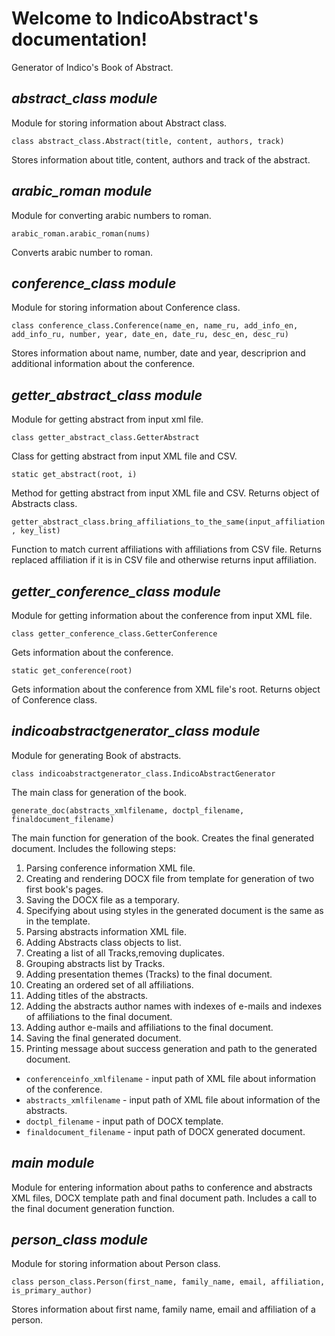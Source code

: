 # Welcome to IndicoAbstract's documentation!
Generator of Indico's Book of Abstract.

## ***abstract_class module***

Module for storing information about Abstract class.

`class abstract_class.Abstract(title, content, authors, track)`

   Stores information about title, content, authors and track of the
   abstract.
   
## ***arabic_roman module***
Module for converting arabic numbers to roman.

`arabic_roman.arabic_roman(nums)`

   Converts arabic number to roman.

## ***conference_class module***

Module for storing information about Conference class.

`class conference_class.Conference(name_en, name_ru, add_info_en,
add_info_ru, number, year, date_en, date_ru, desc_en, desc_ru)`

   Stores information about name, number, date and year, descriprion
   and additional information about the conference.
   
## ***getter_abstract_class module***

Module for getting abstract from input xml file.

`class getter_abstract_class.GetterAbstract`

   Class for getting abstract from input XML file and CSV.

   `static get_abstract(root, i)`

   Method for getting abstract from input XML file and CSV. Returns
   object of Abstracts class.

`getter_abstract_class.bring_affiliations_to_the_same(input_affiliation, key_list)`

   Function to match current affiliations with affiliations from CSV
   file. Returns replaced affiliation if it is in CSV file and
   otherwise returns input affiliation.
   
   
## ***getter_conference_class module***

Module for getting information about the conference from input XML
file.

`class getter_conference_class.GetterConference`

   Gets information about the conference.

   `static get_conference(root)`

   Gets information about the conference from XML file's root.
   Returns object of Conference class.
   
   
## ***indicoabstractgenerator_class module***

Module for generating Book of abstracts.

`class indicoabstractgenerator_class.IndicoAbstractGenerator`

 The main class for generation of the book.
 
`generate_doc(abstracts_xmlfilename, doctpl_filename, finaldocument_filename)`

 The main function for generation of the book. Creates the final
 generated document. Includes the following steps:
 1. Parsing conference information XML file.
 2. Creating and rendering DOCX file from template for generation of two first book's pages.
 3. Saving the DOCX file as a temporary.
 4. Specifying about using styles in the generated document is the same as in the template.
 5. Parsing abstracts information XML file.
 6. Adding Abstracts class objects to list.
 7. Creating a list of all Tracks,removing duplicates.
 8. Grouping abstracts list by Tracks.
 9. Adding presentation themes (Tracks) to the final document.
 10. Creating an ordered set of all affiliations.
 11. Adding titles of the abstracts.
 12. Adding the abstracts author names with indexes of e-mails and indexes of affiliations to the final
 document.
 13. Adding author e-mails and affiliations to the final document.
 14. Saving the final generated document.
 15. Printing message about success generation and path to the generated document.

* `conferenceinfo_xmlfilename` - input path of XML file about information of the conference.
* `abstracts_xmlfilename` - input path of XML file about information of the abstracts.
* `doctpl_filename` - input path of DOCX template.
* `finaldocument_filename` - input path of DOCX generated document.



## ***main module***

Module for entering information about paths to conference and abstracts XML files,
DOCX template path and final document path.
Includes a call to the final document generation function.


## ***person_class module***

Module for storing information about Person class.

`class person_class.Person(first_name, family_name, email, affiliation, is_primary_author)`

   Stores information about first name, family name, email and
   affiliation of a person.
